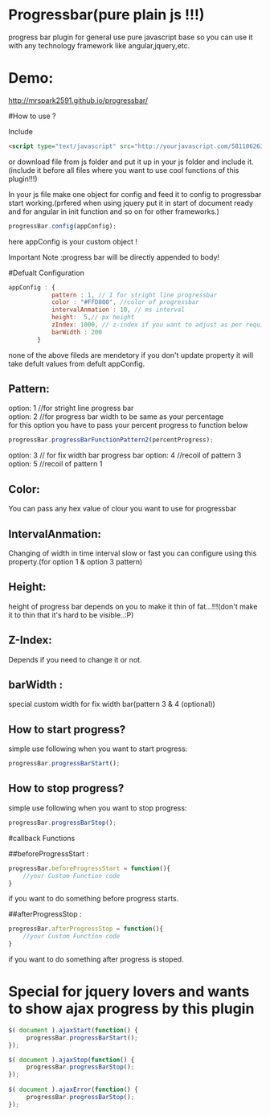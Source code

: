 # Progressbar(pure plain js !!!)
progress bar plugin for general use pure javascript base so you can use it with any technology framework like angular,jquery,etc.

# Demo:
http://mrspark2591.github.io/progressbar/

#How to use ? 

Include 
```html
<script type="text/javascript" src="http://yourjavascript.com/5811062636/progressbar.js"></script>
```
or download file from js folder and put it up in your js folder and include it.(include it before all files where you want to use cool functions of this plugin!!!)

In your js file make one object for config and feed it to config to progressbar start working.(prfered when using jquery put it in start of document ready and for angular in init function and so on for other frameworks.)
```javascript
progressBar.config(appConfig);
```
 here appConfig is your custom object !

Important Note :progress bar will be directly appended to body! 

#Defualt Configuration
```javascript
appConfig : {
            pattern : 1, // 1 for stright line progressbar
            color : "#FFD800", //color of progressbar
            intervalAnmation : 10, // ms interval
            height:  5,// px height
            zIndex: 1000, // z-index if you want to adjust as per requirment  
            barWidth : 200
        }
```
 none of the above fileds are mendetory if you don't update property it will take defult values from defult appConfig.
 
## Pattern:
 option: 1 //for stright line progress bar <br />
 option: 2 //for progress bar width to be same as your percentage <br />
for this option you have to pass your percent progress to function below
```javascript
progressBar.progressBarFunctionPattern2(percentProgress);
```          
 option: 3 // for fix width bar progress bar
 option: 4 //recoil of pattern 3
 option: 5 //recoil of pattern 1
## Color:
You can pass any hex value of clour you want to use for progressbar

## IntervalAnmation:
Changing of width in time interval slow or fast you can configure using this property.(for option 1 & option 3 pattern)

## Height:
height of progress bar depends on you to make it thin of fat...!!!(don't make it to thin that it's hard to be visible..:P)

## Z-Index:
Depends if you need to change it or not.

## barWidth : 
special custom width for fix width bar(pattern 3 & 4 (optional))

## How to start progress?
simple use following when you want to start progress:
```javascript
progressBar.progressBarStart(); 
```


## How to stop progress?
simple use following when you want to stop progress:
```javascript
progressBar.progressBarStop(); 
```

#callback Functions

##beforeProgressStart :
```javascript
progressBar.beforeProgressStart = function(){
    //your Custom Function code
}
``` 
if you want to do something before progress starts.

##afterProgressStop :
```javascript
progressBar.afterProgressStop = function(){
    //your Custom Function code
}
``` 
if you want to do something after progress is stoped.

# Special for jquery lovers and wants to show ajax progress by this plugin
```javascript
$( document ).ajaxStart(function() {
     progressBar.progressBarStart(); 
});

$( document ).ajaxStop(function() {
     progressBar.progressBarStop(); 
});
		   
$( document ).ajaxError(function() {
     progressBar.progressBarStop(); 
});
```
